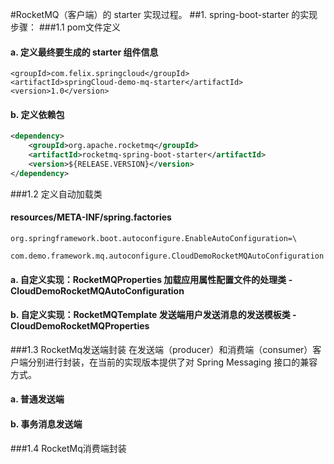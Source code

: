 #RocketMQ（客户端）的 starter 实现过程。
##1. spring-boot-starter 的实现步骤： 
###1.1 pom文件定义
####    a. 定义最终要生成的 starter 组件信息
```
<groupId>com.felix.springcloud</groupId>
<artifactId>springCloud-demo-mq-starter</artifactId>
<version>1.0</version>
``` 
####    b. 定义依赖包
```xml
<dependency>
    <groupId>org.apache.rocketmq</groupId>
    <artifactId>rocketmq-spring-boot-starter</artifactId>
    <version>${RELEASE.VERSION}</version>
</dependency>
``` 
###1.2 定义自动加载类
####    resources/META-INF/spring.factories
```
org.springframework.boot.autoconfigure.EnableAutoConfiguration=\
  com.demo.framework.mq.autoconfigure.CloudDemoRocketMQAutoConfiguration
``` 
####    a. 自定义实现：RocketMQProperties 加载应用属性配置文件的处理类 - CloudDemoRocketMQAutoConfiguration

####    b. 自定义实现：RocketMQTemplate 发送端用户发送消息的发送模板类 - CloudDemoRocketMQProperties

###1.3 RocketMq发送端封装
在发送端（producer）和消费端（consumer）客户端分别进行封装，在当前的实现版本提供了对 Spring Messaging 接口的兼容方式。

####    a. 普通发送端

####    b. 事务消息发送端

###1.4 RocketMq消费端封装